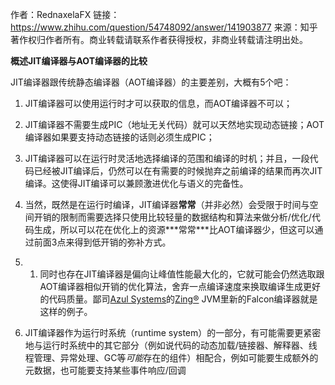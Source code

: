 作者：RednaxelaFX
链接：https://www.zhihu.com/question/54748092/answer/141903877
来源：知乎
著作权归作者所有。商业转载请联系作者获得授权，非商业转载请注明出处。



**概述JIT编译器与AOT编译器的比较**

JIT编译器跟传统静态编译器（AOT编译器）的主要差别，大概有5个吧：

1. JIT编译器可以使用运行时才可以获取的信息，而AOT编译器不可以；

2. JIT编译器不需要生成PIC（地址无关代码）就可以天然地实现动态链接；AOT编译器如果要支持动态链接的话则必须生成PIC；

3. JIT编译器可以在运行时灵活地选择编译的范围和编译的时机；并且，一段代码已经被JIT编译后，仍然可以在有需要的时候抛弃之前编译的结果而再次JIT编译。这使得JIT编译可以兼顾激进优化与语义的完备性。

4. 当然，既然是在运行时编译，JIT编译器**常常**（并非必然）会受限于时间与空间开销的限制而需要选择只使用比较轻量的数据结构和算法来做分析/优化/代码生成，所以可以花在优化上的资源***常常\***比AOT编译器少，但这可以通过前面3点来得到低开销的弥补方式。

5. 1. 同时也存在JIT编译器是偏向让峰值性能最大化的，它就可能会仍然选取跟AOT编译器相似开销的优化算法，舍弃一点编译速度来换取编译生成更好的代码质量。鄙司[Azul Systems](https://link.zhihu.com/?target=https%3A//www.azul.com/)的[Zing®](https://link.zhihu.com/?target=https%3A//www.azul.com/products/zing/) JVM里新的Falcon编译器就是这样的例子。

6. JIT编译器作为运行时系统（runtime system）的一部分，有可能需要更紧密地与运行时系统中的其它部分（例如说代码的动态加载/链接器、解释器、线程管理、异常处理、GC等*可能*存在的组件）相配合，例如可能要生成额外的元数据，也可能要支持某些事件响应/回调